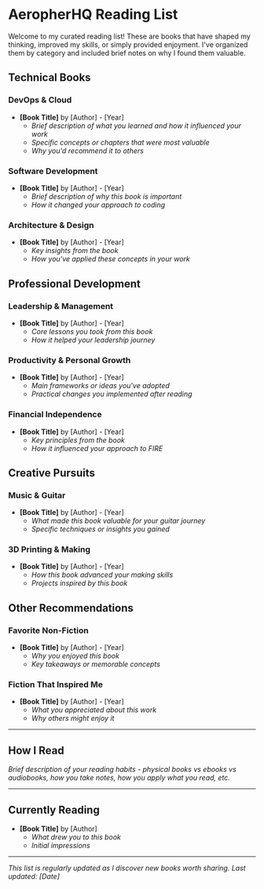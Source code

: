 # AeropherHQ Reading List

Welcome to my curated reading list! These are books that have shaped my thinking, improved my skills, or simply provided enjoyment. I've organized them by category and included brief notes on why I found them valuable.

## Technical Books

### DevOps & Cloud
- **[Book Title]** by [Author] - [Year]
  - *Brief description of what you learned and how it influenced your work*
  - *Specific concepts or chapters that were most valuable*
  - *Why you'd recommend it to others*

### Software Development
- **[Book Title]** by [Author] - [Year]
  - *Brief description of why this book is important*
  - *How it changed your approach to coding*

### Architecture & Design
- **[Book Title]** by [Author] - [Year]
  - *Key insights from the book*
  - *How you've applied these concepts in your work*

## Professional Development

### Leadership & Management
- **[Book Title]** by [Author] - [Year]
  - *Core lessons you took from this book*
  - *How it helped your leadership journey*

### Productivity & Personal Growth
- **[Book Title]** by [Author] - [Year]
  - *Main frameworks or ideas you've adopted*
  - *Practical changes you implemented after reading*

### Financial Independence
- **[Book Title]** by [Author] - [Year]
  - *Key principles from the book*
  - *How it influenced your approach to FIRE*

## Creative Pursuits

### Music & Guitar
- **[Book Title]** by [Author] - [Year]
  - *What made this book valuable for your guitar journey*
  - *Specific techniques or insights you gained*

### 3D Printing & Making
- **[Book Title]** by [Author] - [Year]
  - *How this book advanced your making skills*
  - *Projects inspired by this book*

## Other Recommendations

### Favorite Non-Fiction
- **[Book Title]** by [Author] - [Year]
  - *Why you enjoyed this book*
  - *Key takeaways or memorable concepts*

### Fiction That Inspired Me
- **[Book Title]** by [Author] - [Year]
  - *What you appreciated about this work*
  - *Why others might enjoy it*

---

## How I Read

*Brief description of your reading habits - physical books vs ebooks vs audiobooks, how you take notes, how you apply what you read, etc.*

---

## Currently Reading

- **[Book Title]** by [Author]
  - *What drew you to this book*
  - *Initial impressions*

---

*This list is regularly updated as I discover new books worth sharing. Last updated: [Date]*

